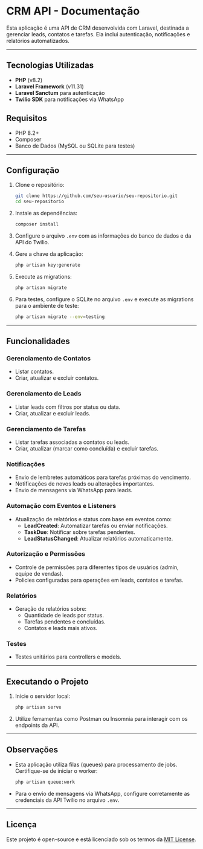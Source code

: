 # CRM API - Documentação

Esta aplicação é uma API de CRM desenvolvida com Laravel, destinada a gerenciar leads, contatos e tarefas. Ela inclui autenticação, notificações e relatórios automatizados.

---

## Tecnologias Utilizadas

- **PHP** (v8.2)
- **Laravel Framework** (v11.31)
- **Laravel Sanctum** para autenticação
- **Twilio SDK** para notificações via WhatsApp

## Requisitos

- PHP 8.2+
- Composer
- Banco de Dados (MySQL ou SQLite para testes)

---

## Configuração

1. Clone o repositório:
   ```bash
   git clone https://github.com/seu-usuario/seu-repositorio.git
   cd seu-repositorio
   ```

2. Instale as dependências:
   ```bash
   composer install
   ```

3. Configure o arquivo `.env` com as informações do banco de dados e da API do Twilio.

4. Gere a chave da aplicação:
   ```bash
   php artisan key:generate
   ```

5. Execute as migrations:
   ```bash
   php artisan migrate
   ```

6. Para testes, configure o SQLite no arquivo `.env` e execute as migrations para o ambiente de teste:
   ```bash
   php artisan migrate --env=testing
   ```

---

## Funcionalidades

### Gerenciamento de Contatos
- Listar contatos.
- Criar, atualizar e excluir contatos.

### Gerenciamento de Leads
- Listar leads com filtros por status ou data.
- Criar, atualizar e excluir leads.

### Gerenciamento de Tarefas
- Listar tarefas associadas a contatos ou leads.
- Criar, atualizar (marcar como concluída) e excluir tarefas.

### Notificações
- Envio de lembretes automáticos para tarefas próximas do vencimento.
- Notificações de novos leads ou alterações importantes.
- Envio de mensagens via WhatsApp para leads.

### Automação com Eventos e Listeners
- Atualização de relatórios e status com base em eventos como:
  - **LeadCreated**: Automatizar tarefas ou enviar notificações.
  - **TaskDue**: Notificar sobre tarefas pendentes.
  - **LeadStatusChanged**: Atualizar relatórios automaticamente.

### Autorização e Permissões
- Controle de permissões para diferentes tipos de usuários (admin, equipe de vendas).
- Policies configuradas para operações em leads, contatos e tarefas.

### Relatórios
- Geração de relatórios sobre:
  - Quantidade de leads por status.
  - Tarefas pendentes e concluídas.
  - Contatos e leads mais ativos.

### Testes
- Testes unitários para controllers e models.

---

## Executando o Projeto

1. Inicie o servidor local:
   ```bash
   php artisan serve
   ```

2. Utilize ferramentas como Postman ou Insomnia para interagir com os endpoints da API.

---

## Observações

- Esta aplicação utiliza filas (queues) para processamento de jobs. Certifique-se de iniciar o worker:
  ```bash
  php artisan queue:work
  ```
- Para o envio de mensagens via WhatsApp, configure corretamente as credenciais da API Twilio no arquivo `.env`.

---

## Licença

Este projeto é open-source e está licenciado sob os termos da [MIT License](LICENSE).

